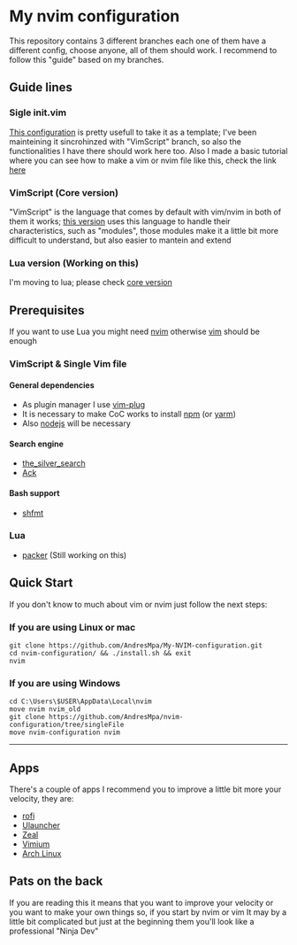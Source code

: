 # My nvim configuration

This repository contains 3 different branches each one of them have a different
config, choose anyone, all of them should work. I recommend to follow this "guide"
based on my branches.

## Guide lines

### Sigle init.vim

[This configuration](https://github.com/AndresMpa/nvim-configuration/tree/singleFile)
is pretty usefull to take it as a template; I've been mainteining it sincrohinzed with
"VimScript" branch, so also the functionalities I have there should work here too. Also
I made a basic tutorial where you can see how to make a vim or nvim file like this,
check the link [here](https://andresmpa.github.io/nvim-configuration/)

### VimScript (Core version)

"VimScript" is the language that comes by default with vim/nvim in both of them it works;
[this version](https://github.com/AndresMpa/nvim-configuration/tree/singleFile) uses this
language to handle their characteristics, such as "modules", those modules make it a little
bit more difficult to understand, but also easier to mantein and extend

### Lua version (Working on this)

I'm moving to lua; please check [core version]()

## Prerequisites

If you want to use Lua you might need [nvim](https://github.com/neovim/neovim/wiki/Installing-Neovim)
otherwise [vim](https://www.vim.org/download.php) should be enough

### VimScript & Single Vim file

#### General dependencies

- As plugin manager I use [vim-plug](https://github.com/junegunn/vim-plug#installation)
- It is necessary to make CoC works to install [npm](https://www.npmjs.com/get-npm)
  (or [yarm](https://classic.yarnpkg.com/en/docs/install/#debian-stable))
- Also [nodejs](https://nodejs.org/es/download/) will be necessary

#### Search engine

- [the_silver_search](https://github.com/ggreer/the_silver_searcher)
- [Ack](https://beyondgrep.com/install/)

#### Bash support

- [shfmt](https://snapcraft.io/install/shfmt/ubuntu)

### Lua

- [packer](https://github.com/wbthomason/packer.nvim#quickstart) (Still working on this)

## Quick Start

If you don't know to much about vim or nvim just follow the next steps:

### If you are using Linux or mac

```
git clone https://github.com/AndresMpa/My-NVIM-configuration.git
cd nvim-configuration/ && ./install.sh && exit
nvim
```

### If you are using Windows

```
cd C:\Users\$USER\AppData\Local\nvim
move nvim nvim_old
git clone https://github.com/AndresMpa/nvim-configuration/tree/singleFile
move nvim-configuration nvim
```

---

## Apps

There's a couple of apps I recommend you to improve a little bit more your velocity, they are:

- [rofi](https://github.com/davatorium/rofi)
- [Ulauncher](https://ulauncher.io/)
- [Zeal](https://zealdocs.org/)
- [Vimium](https://addons.mozilla.org/es/firefox/addon/vimium-ff/?utm_source=addons.mozilla.org&utm_medium=referral&utm_content=search)
- [Arch Linux](https://github.com/AndresMpa/dotfiles)

## Pats on the back

If you are reading this it means that you want to improve your velocity or you want to make your own things so, if you start by nvim or vim It may by a little bit complicated but just at the beginning them you'll look like a professional "Ninja Dev"
